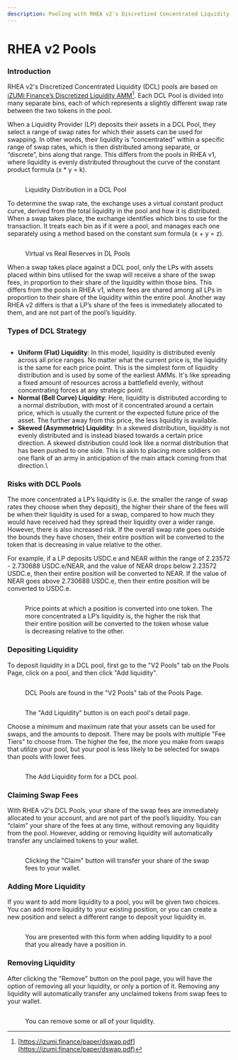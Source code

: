 ```yaml
---
description: Pooling with RHEA v2's Discretized Concentrated Liquidity AMM
---
```


# RHEA v2 Pools

### Introduction

RHEA v2's Discretized Concentrated Liquidity (DCL) pools are based on [iZUMi Finance’s Discretized Liquidity AMM](#user-content-fn-1)[^1]. Each DCL Pool is divided into many separate bins, each of which represents a slightly different swap rate between the two tokens in the pool.&#x20;

When a Liquidity Provider (LP) deposits their assets in a DCL Pool, they select a range of swap rates for which their assets can be used for swapping. In other words, their liquidity is “concentrated” within a specific range of swap rates, which is then distributed among separate, or “discrete”, bins along that range. This differs from the pools in RHEA v1, where liquidity is evenly distributed throughout the curve of the constant product formula (x \* y = k).

<figure><img src="../../../.gitbook/assets/image (69).png" alt=""><figcaption><p>Liquidity Distribution in a DCL Pool</p></figcaption></figure>

To determine the swap rate, the exchange uses a virtual constant product curve, derived from the total liquidity in the pool and how it is distributed. When a swap takes place, the exchange identifies which bins to use for the transaction. It treats each bin as if it were a pool, and manages each one separately using a method based on the constant sum formula (x + y = z).

<figure><img src="../../../.gitbook/assets/RefV2Distribution.png" alt=""><figcaption><p>Virtual vs Real Reserves in DL Pools</p></figcaption></figure>

When a swap takes place against a DCL pool, only the LPs with assets placed within bins utilised for the swap will receive a share of the swap fees, in proportion to their share of the liquidity within those bins. This differs from the pools in RHEA v1, where fees are shared among all LPs in proportion to their share of the liquidity within the entire pool. Another way RHEA v2 differs is that a LP’s share of the fees is immediately allocated to them, and are not part of the pool’s liquidity.

### Types of DCL Strategy

<figure><img src="../../../.gitbook/assets/DCL liquidity shapes.png" alt=""><figcaption></figcaption></figure>

* **Uniform (Flat) Liquidity**: In this model, liquidity is distributed evenly across all price ranges. No matter what the current price is, the liquidity is the same for each price point. This is the simplest form of liquidity distribution and is used by some of the earliest AMMs. It's like spreading a fixed amount of resources across a battlefield evenly, without concentrating forces at any strategic point.
* **Normal (Bell Curve) Liquidity**: Here, liquidity is distributed according to a normal distribution, with most of it concentrated around a certain price, which is usually the current or the expected future price of the asset. The further away from this price, the less liquidity is available.
* **Skewed (Asymmetric) Liquidity**: In a skewed distribution, liquidity is not evenly distributed and is instead biased towards a certain price direction. A skewed distribution could look like a normal distribution that has been pushed to one side. This is akin to placing more soldiers on one flank of an army in anticipation of the main attack coming from that direction.\


### Risks with DCL Pools

The more concentrated a LP’s liquidity is (i.e. the smaller the range of swap rates they choose when they deposit), the higher their share of the fees will be when their liquidity is used for a swap, compared to how much they would have received had they spread their liquidity over a wider range. However, there is also increased risk. If the overall swap rate goes outside the bounds they have chosen, their entire position will be converted to the token that is decreasing in value relative to the other.&#x20;

For example, if a LP deposits USDC.e and NEAR within the range of 2.23572 - 2.730688 USDC.e/NEAR, and the value of NEAR drops below 2.23572 USDC.e, then their entire position will be converted to NEAR. If the value of NEAR goes above 2.730688 USDC.e, then their entire position will be converted to USDC.e.

<figure><img src="../../../.gitbook/assets/image (70).png" alt=""><figcaption><p>Price points at which a position is converted into one token. The more concentrated a LP’s liquidity is, the higher the risk that their entire position will be converted to the token whose value is decreasing relative to the other.  </p></figcaption></figure>

### Depositing Liquidity

To deposit liquidity in a DCL pool, first go to the "V2 Pools" tab on the Pools Page, click on a pool, and then click "Add liquidity".

<figure><img src="../../../.gitbook/assets/image (71).png" alt=""><figcaption><p>DCL Pools are found in the "V2 Pools" tab of the Pools Page.</p></figcaption></figure>

<figure><img src="../../../.gitbook/assets/image (72).png" alt=""><figcaption><p>The "Add Liquidity" button is on each pool's detail page. </p></figcaption></figure>

Choose a minimum and maximum rate that your assets can be used for swaps, and the amounts to deposit. There may be pools with multiple "Fee Tiers" to choose from. The higher the fee, the more you make from swaps that utilize your pool, but your pool is less likely to be selected for swaps than pools with lower fees.&#x20;

<figure><img src="../../../.gitbook/assets/image (73).png" alt=""><figcaption><p>The Add Liquidity form for a DCL pool.</p></figcaption></figure>

### Claiming Swap Fees

With RHEA v2's DCL Pools, your share of the swap fees are immediately allocated to your account, and are not part of the pool’s liquidity. You can “claim” your share of the fees at any time, without removing any liquidity from the pool. However, adding or removing liquidity will automatically transfer any unclaimed tokens to your wallet. &#x20;

<figure><img src="../../../.gitbook/assets/image (74).png" alt=""><figcaption><p>Clicking the "Claim" button will transfer your share of the swap fees to your wallet.</p></figcaption></figure>

### Adding More Liquidity

If you want to add more liquidity to a pool, you will be given two choices. You can add more liquidity to your existing position, or you can create a new position and select a different range to deposit your liquidity in.&#x20;

<figure><img src="../../../.gitbook/assets/image (75).png" alt=""><figcaption><p>You are presented with this form when adding liquidity to a pool that you already have a position in.</p></figcaption></figure>

### Removing Liquidity

After clicking the "Remove" button on the pool page, you will have the option of removing all your liquidity, or only a portion of it. Removing any liquidity will automatically transfer any unclaimed tokens from swap fees to your wallet.&#x20;

<figure><img src="../../../.gitbook/assets/image (76).png" alt=""><figcaption><p>You can remove some or all of your liquidity.</p></figcaption></figure>

[^1]: [https://izumi.finance/paper/dswap.pdf](https://izumi.finance/paper/dswap.pdf)
